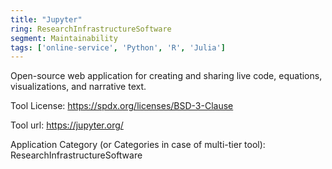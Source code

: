 ```yaml
---
title: "Jupyter"
ring: ResearchInfrastructureSoftware
segment: Maintainability
tags: ['online-service', 'Python', 'R', 'Julia']
---
```

Open-source web application for creating and sharing live code, equations, visualizations, and narrative text.

Tool License: https://spdx.org/licenses/BSD-3-Clause

Tool url: https://jupyter.org/

Application Category (or Categories in case of multi-tier tool): ResearchInfrastructureSoftware
